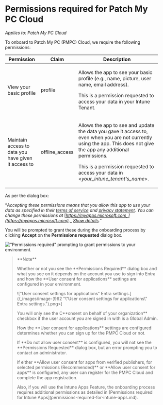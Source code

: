 # Permissions required for Patch My PC Cloud

_Applies to: Patch My PC Cloud_

To onboard to Patch My PC (PMPC) Cloud, we require the following permissions:

| Permission                                          | Claim           | Description                                                                                                                                                                                                                                                                          |
| --------------------------------------------------- | --------------- | ------------------------------------------------------------------------------------------------------------------------------------------------------------------------------------------------------------------------------------------------------------------------------------ |
| View your basic profile                             | profile         | <p>Allows the app to see your basic profile (e.g., name, picture, user name, email address).</p><p>This is a permission requested to access your data in your Intune Tenant.</p>                                                                                                     |
| Maintain access to data you have given it access to | offline\_access | <p>Allows the app to see and update the data you gave it access to, even when you are not currently using the app. This does not give the app any additional permissions.</p><p>This is a permission requested to access your data in &#x3C;<em>your_intune_tenant's_name</em>>.</p> |

As per the dialog box:

“_Accepting these permissions means that you allow this app to use your data as specified in their_ [_terms of service_](https://patchmypc.com/terms-of-service) _and_ [_privacy statement_](https://patchmypc.com/privacy-policy)_. You can change these permissions at_ [_https://myapps.microsoft.com_](https://myapps.microsoft.com)_._ [_Show details_](https://login.microsoftonline.com/common/login)_._”

You will be prompted to grant these during the onboarding process by clicking **Accept** on the **Permissions requested** dialog box.

!["Permissions required" prompting to grant permissions to your environment.](../../../_images/image-\(1351\).png)

> \*\*Note\*\*
>
> Whether or not you see the \*\*Permissions Required\*\* dialog box and what you see on it depends on the account you use to sign into Entra and how the \*\*User consent for applications\*\* settings are configured in your environment.
>
> !\["User consent settings for applications" Entra settings.]\(/\_images/image-(962 "\\"User consent settings for applications\\" Entra settings.").png>)
>
> You will only see the C\*\*onsent on behalf of your organization\*\* checkbox if the user account you are signed in with is a Global Admin.
>
> How the \*\*User consent for applications\*\* settings are configured determines whether you can sign up for the PMPC Cloud or not.
>
> If \*\*Do not allow user consent\*\* is configured, you will not see the \*\*Permissions Requested\*\* dialog box, but an error prompting you to contact an administrator.
>
> If either \*\*Allow user consent for apps from verified publishers, for selected permissions (Recommended)\*\* or \*\*Allow user consent for apps\*\* is configured, any user can register for the PMPC Cloud and complete the app registration.
>
> Also, if you will use the Intune Apps Feature, the onboarding process requires additional permissions as detailed in \[Permissions required for Intune Apps]\(permissions-required-for-intune-apps.md).
